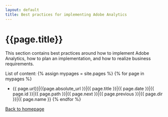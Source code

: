 ```yaml
---
layout: default
title: Best practices for implementing Adobe Analytics
---
```

# {{page.title}}
This section contains best practices around how to implement Adobe Analytics, how to plan an implementation, and how to realize business requirements.

List of content:
  {% assign mypages = site.pages %}
    {% for page in mypages %}
* {{ page.url}}|{{page.absolute_url }}|{{ page.title }}|{{ page.date }}|{{ page.id }}|{{ page.path }}|{{ page.next }}|{{ page.previous }}|{{ page.dir }}|{{ page.name }}
    {% endfor %}

[Back to homepage](./index.html)